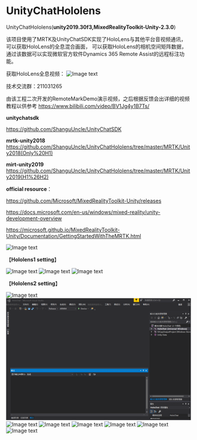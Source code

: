 # UnityChatHololens
UnityChatHololens(**unity2019.30f3,MixedRealityToolkit-Unity-2.3.0**)

该项目使用了MRTK及UnityChatSDK实现了HoloLens与其他平台音视频通讯，可以获取HoloLens的全息混合画面，
可以获取HoloLens的相机空间矩阵数据，通过该数据可以实现微软官方软件Dynamics 365 Remote Assist的远程标注功能。

获取HoloLens全息视频：
![Image text](https://github.com/ShanguUncle/UnityChatHololens/blob/master/Screenshot/h5.png)

技术交流群：211031265

由该工程二次开发的RemoteMarkDemo演示视频，之后根据反馈会出详细的视频教程以供参考
https://www.bilibili.com/video/BV1Jg4y1B7Ts/

**unitychatsdk**

https://github.com/ShanguUncle/UnityChatSDK

**mrtk-unity2018**
https://github.com/ShanguUncle/UnityChatHololens/tree/master/MRTK/Unity2018(Only%20H1)

**mirt-unity2019**
https://github.com/ShanguUncle/UnityChatHololens/tree/master/MRTK/Unity2019(H1%26H2)

**official resource**：

https://github.com/Microsoft/MixedRealityToolkit-Unity/releases

https://docs.microsoft.com/en-us/windows/mixed-reality/unity-development-overview

https://microsoft.github.io/MixedRealityToolkit-Unity/Documentation/GettingStartedWithTheMRTK.html

![Image text](https://github.com/ShanguUncle/UnityChatHololens/blob/master/Screenshot/h1.png)

【**Hololens1 setting**】

![Image text](https://github.com/ShanguUncle/UnityChatHololens/blob/master/Screenshot/h2.png)
![Image text](https://github.com/ShanguUncle/UnityChatHololens/blob/master/Screenshot/h4.png)
![Image text](https://github.com/ShanguUncle/UnityChatHololens/blob/master/Screenshot/h3.png)

【**Hololens2 setting**】

![Image text](https://github.com/ShanguUncle/UnityChatHololens/blob/master/Screenshot/v2.1.png)
![Image text](https://github.com/ShanguUncle/UnityChatHololens/blob/master/Screenshot/v2.2.png)
![Image text](https://github.com/ShanguUncle/UnityChatHololens/blob/master/Screenshot/untitled.png)
![Image text](https://github.com/ShanguUncle/UnityChatHololens/blob/master/Screenshot/untitled2.png)
![Image text](https://github.com/ShanguUncle/UnityChatHololens/blob/master/Screenshot/untitled3.png)
![Image text](https://github.com/ShanguUncle/UnityChatHololens/blob/master/Screenshot/untitled4.jpg)
![Image text](https://github.com/ShanguUncle/UnityChatHololens/blob/master/Screenshot/untitled5.jpg)
![Image text](https://github.com/ShanguUncle/UnityChatHololens/blob/master/Screenshot/untitled6.jpg)
